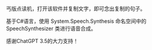 丐版点读机，打开该软件并复制文字，即可念出复制的句子。

基于C#语言，使用 System.Speech.Synthesis 命名空间中的 SpeechSynthesizer 类进行语音合成。

感谢ChatGPT 3.5的大力支持！
